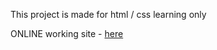 This project is made for html / css learning only

ONLINE working site - [here](https://patrykjutrowski.github.io/NewProject)
